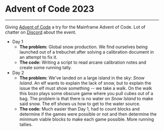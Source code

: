 # Advent of Code 2023
***
Giving [Advent of Code](https://adventofcode.com) a try for the Mainframe Advent of Code. Lot of chatter on [Discord](https://discord.gg/rFXEVKK7AH) about the event.

- Day 1
  - **The problem:** Global snow production. We find ourselves being launched out of a trebuchet after solving a calibration document in an attempt to fix it.
  - **The code:** Writing a script to read arcane calibration notes and create some running tally.
- Day 2
  - **The problem:** We've landed on a large island in the sky: _Snow Island_. An elf wants to explain the lack of snow, but to explain the issue the elf must show something -- we take a walk. On the walk this bozo plays some obscure game where you pull cubes out of a bag. The problem is that there is no water on _Snow Island_ to make said snow. The elf shows us how to get to the water source.
  - **The code:** Much easier than Day 1, had to count blocks and determine if the games were possible or not and then determine the minimum viable blocks to make each game possible. More running tallies.
